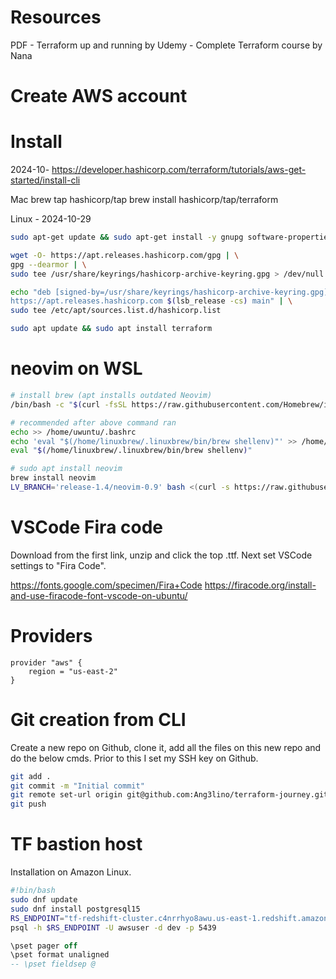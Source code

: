 
# Resources
PDF - Terraform up and running by 
Udemy - Complete Terraform course by Nana

# Create AWS account


# Install  
2024-10-
https://developer.hashicorp.com/terraform/tutorials/aws-get-started/install-cli

Mac
brew tap hashicorp/tap
brew install hashicorp/tap/terraform

Linux - 2024-10-29

```sh
sudo apt-get update && sudo apt-get install -y gnupg software-properties-common

wget -O- https://apt.releases.hashicorp.com/gpg | \
gpg --dearmor | \
sudo tee /usr/share/keyrings/hashicorp-archive-keyring.gpg > /dev/null

echo "deb [signed-by=/usr/share/keyrings/hashicorp-archive-keyring.gpg] \
https://apt.releases.hashicorp.com $(lsb_release -cs) main" | \
sudo tee /etc/apt/sources.list.d/hashicorp.list

sudo apt update && sudo apt install terraform
```

# neovim on WSL

```sh
# install brew (apt installs outdated Neovim)
/bin/bash -c "$(curl -fsSL https://raw.githubusercontent.com/Homebrew/install/HEAD/install.sh)"

# recommended after above command ran
echo >> /home/uwuntu/.bashrc
echo 'eval "$(/home/linuxbrew/.linuxbrew/bin/brew shellenv)"' >> /home/uwuntu/.bashrc
eval "$(/home/linuxbrew/.linuxbrew/bin/brew shellenv)"

# sudo apt install neovim
brew install neovim
LV_BRANCH='release-1.4/neovim-0.9' bash <(curl -s https://raw.githubusercontent.com/LunarVim/LunarVim/release-1.4/neovim-0.9/utils/installer/install.sh)

```

# VSCode Fira code

Download from the first link, unzip and click the top .ttf. Next set VSCode settings to "Fira Code".

https://fonts.google.com/specimen/Fira+Code
https://firacode.org/install-and-use-firacode-font-vscode-on-ubuntu/


# Providers

```hcl
provider "aws" {
    region = "us-east-2"
}
```

# Git creation from CLI

Create a new repo on Github, clone it, add all the files on this new repo and do the below cmds. Prior to this I set my SSH key on Github.

```sh
git add .
git commit -m "Initial commit"
git remote set-url origin git@github.com:Ang3lino/terraform-journey.git
git push
```


# TF bastion host

Installation on Amazon Linux.

```bash
#!bin/bash
sudo dnf update
sudo dnf install postgresql15
RS_ENDPOINT="tf-redshift-cluster.c4nrrhyo8awu.us-east-1.redshift.amazonaws.com"
psql -h $RS_ENDPOINT -U awsuser -d dev -p 5439
```

```sql
\pset pager off
\pset format unaligned
-- \pset fieldsep @
```